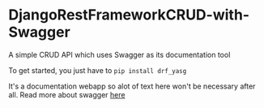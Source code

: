 # DjangoRestFrameworkCRUD-with-Swagger
A simple CRUD API which uses Swagger as its documentation tool

To get started, you just have to ``` pip install drf_yasg ```

It's a documentation webapp so alot of text here won't be necessary after all. Read more about swagger [here](https://swagger.io/solutions/api-documentation/)
